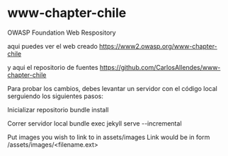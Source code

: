 # www-chapter-chile
OWASP Foundation Web Respository

aqui puedes ver el web creado  https://www2.owasp.org/www-chapter-chile


y aqui el repositorio de fuentes  https://github.com/CarlosAllendes/www-chapter-chile


Para probar los cambios, debes levantar un servidor con el código local serguiendo los siguientes pasos:

Inicializar repositorio
bundle install

Correr servidor local
bundle exec jekyll serve --incremental

Put images you wish to link to in assets/images
Link would be in form /assets/images/<filename.ext>
